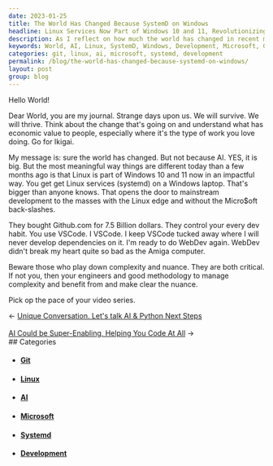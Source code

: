 ```yaml
---
date: 2023-01-25
title: The World Has Changed Because SystemD on Windows
headline: Linux Services Now Part of Windows 10 and 11, Revolutionizing Mainstream Development
description: As I reflect on how much the world has changed in recent months, I'm struck by the impact of AI and the integration of Linux services (systemd) into Windows 10 and 11. This opens up a world of possibilities for mainstream development, without relying on Microsoft back-slashes. Microsoft's purchase of Github for 7.5 billion dollars has also had a major effect on development habits. I urge readers to click through to learn more about the implications of these changes.
keywords: World, AI, Linux, SystemD, Windows, Development, Microsoft, Github, 7.5 Billion Dollars, Reflecting, Mainstream, Edge
categories: git, linux, ai, microsoft, systemd, development
permalink: /blog/the-world-has-changed-because-systemd-on-windows/
layout: post
group: blog
---
```



Hello World!

Dear World, you are my journal. Strange days upon us. We will survive. We will
thrive. Think about the change that's going on and understand what has economic
value to people, especially where it's the type of work you love doing. Go for
Ikigai.

My message is: sure the world has changed. But not because AI. YES, it is big.
But the most meaningful way things are different today than a few months ago is
that Linux is part of Windows 10 and 11 now in an impactful way. You get get
Linux services (systemd) on a Windows laptop. That's bigger than anyone knows.
That opens the door to mainstream development to the masses with the Linux edge
and without the Micro$oft back-slashes.

They bought Github.com for 7.5 Billion dollars. They control your every dev
habit. You use VSCode. I VSCode. I keep VSCode tucked away where I will never
develop dependencies on it. I'm ready to do WebDev again. WebDev didn't break
my heart quite so bad as the Amiga computer.

Beware those who play down complexity and nuance. They are both critical. If
not you, then your engineers and good methodology to manage complexity and
benefit from and make clear the nuance.

Pick op the pace of your video series.


<div class="arrow-links"><div class="post-nav-prev"><span class="arrow">&larr;&nbsp;</span><a href="/blog/unique-conversation-let-s-talk-ai-python-next-steps/">Unique Conversation. Let's talk AI & Python Next Steps</a></div> &nbsp; <div class="post-nav-next"><a href="/blog/ai-could-be-super-enabling-helping-you-code-at-all/">AI Could be Super-Enabling, Helping You Code At All</a><span class="arrow">&nbsp;&rarr;</span></div></div>
## Categories

<ul>
<li><h4><a href='/git/'>Git</a></h4></li>
<li><h4><a href='/linux/'>Linux</a></h4></li>
<li><h4><a href='/ai/'>AI</a></h4></li>
<li><h4><a href='/microsoft/'>Microsoft</a></h4></li>
<li><h4><a href='/systemd/'>Systemd</a></h4></li>
<li><h4><a href='/development/'>Development</a></h4></li></ul>